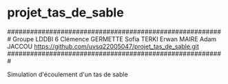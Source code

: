# projet_tas_de_sable
#########################################################
Groupe LDDBI 6
Clémence GERMETTE
Sofia TERKI
Erwan MAIRE
Adam JACCOU
https://github.com/uvsq22005047/projet_tas_de_sable.git
#########################################################

Simulation d'écoulement d'un tas de sable
